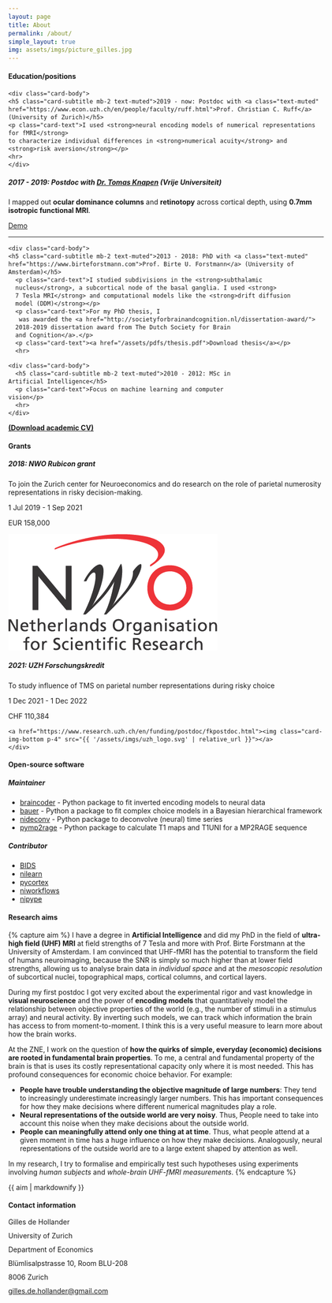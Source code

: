 ```yaml
---
layout: page
title: About
permalink: /about/
simple_layout: true
img: assets/imgs/picture_gilles.jpg
---
```


<div class="card mt-4" style="width: 40rem;">
  <div class="card-header">
    <h4 class="card-title">Education/positions</h4>
  </div>

    <div class="card-body">
    <h5 class="card-subtitle mb-2 text-muted">2019 - now: Postdoc with <a class="text-muted" href="https://www.econ.uzh.ch/en/people/faculty/ruff.html">Prof. Christian C. Ruff</a> (University of Zurich)</h5>
    <p class="card-text">I used <strong>neural encoding models of numerical representations for fMRI</strong>
    to characterize individual differences in <strong>numerical acuity</strong> and <strong>risk aversion</strong></p>
    <hr>
    </div>  

  <div class="card-body">
  <h5 class="card-subtitle mb-2 text-muted">2017 - 2019: Postdoc with <a class="text-muted" href="https://tknapen.github.io/">Dr. Tomas Knapen</a> (Vrije Universiteit)</h5>
    <p class="card-text">I mapped out <strong>ocular dominance columns</strong> and
    <strong>retinotopy</strong> across cortical depth, using <strong>0.7mm isotropic functional MRI</strong>.</p>
    <p class="card-text"><a href="http://aeneas.labs.vu.nl/odc/sub-06/">Demo</a></p>
    <hr>
  </div>


    <div class="card-body">
    <h5 class="card-subtitle mb-2 text-muted">2013 - 2018: PhD with <a class="text-muted" href="https://www.birteforstmann.com">Prof. Birte U. Forstmann</a> (University of Amsterdam)</h5>
      <p class="card-text">I studied subdivisions in the <strong>subthalamic
      nucleus</strong>, a subcortical node of the basal ganglia. I used <strong>
      7 Tesla MRI</strong> and computational models like the <strong>drift diffusion
      model (DDM)</strong></p>
      <p class="card-text">For my PhD thesis, I
       was awarded the <a href="http://societyforbrainandcognition.nl/dissertation-award/">
      2018-2019 dissertation award from The Dutch Society for Brain
      and Cognition</a>.</p>  
      <p class="card-text"><a href="/assets/pdfs/thesis.pdf">Download thesis</a></p>  
      <hr>
  </div>


    <div class="card-body">
      <h5 class="card-subtitle mb-2 text-muted">2010 - 2012: MSc in Artificial Intelligence</h5>
      <p class="card-text">Focus on machine learning and computer vision</p>
      <hr>
    </div>

<div class="card-body">
<p class="card-text"><a href="/assets/pdfs/cv_gilles_feb2022.pdf"><strong>(Download academic CV)</strong></a></p>
</div>
</div>

<div class="card mt-4" style="width: 40rem;">
<div class="card-header">
<h4 class="card-title">Grants</h4>
</div>
<div class="card-body">
<div class="row mx-auto my-4" style="width: 100%;">
<div class="col-sm-5">
  <div class="card ">
  <div class="card-header">
    <h5 class="card-title">2018: NWO Rubicon grant</h5>
  </div>    
  <div class="card-body">
    <p class="card-text">To join the Zurich center for Neuroeconomics
    and do research on the role of parietal numerosity representations
    in risky decision-making.</p>
        <p class="card-text">1 Jul 2019 - 1 Sep 2021</p>      
    <p class="card-text">EUR 158,000</p>      
  </div>    
  <a href="https://www.nwo.nl/en/researchprogrammes/rubicon">
  <img class="card-img-bottom p-4" src="/assets/imgs/nwo-logo.png">
  </a>
  </div>
</div>
  <div class="col-sm-5">
    <div class="card">
    <div class="card-header">
      <h5 class="card-title">2021: UZH Forschungskredit</h5>
    </div>
      <div class="card-body">
      <p class="card-text">To study influence of TMS on parietal number
          representations during risky choice</p>
          <p class="card-text">1 Dec 2021 - 1 Dec 2022</p>
      <p class="card-text">CHF 110,384</p>      
      </div>

    <a href="https://www.research.uzh.ch/en/funding/postdoc/fkpostdoc.html"><img class="card-img-bottom p-4" src="{{ '/assets/imgs/uzh_logo.svg' | relative_url }}"></a>
    </div>
  </div>

</div>
</div>
</div>


<div class="card mt-4" style="width: 40rem;">
<div class="card-header">
<h4 class="card-title">Open-source software</h4>
</div>
<div class="card-body">
<h5 class="card-subtitle mb-2 text-muted">Maintainer</h5>
<ul>
<li><a href="https://braincoder-devs.github.io/">braincoder</a> - Python package to fit inverted encoding models to neural data</li>
<li><a href="https://github.com/ruffgroup/bauer/tree/main">bauer</a> - Python a package to fit complex choice models in a Bayesian hierarchical framework</li>
<li><a href="https://nideconv.readthedocs.io/en/latest/">nideconv</a> -  Python package to deconvolve (neural) time series</li>
<li><a href="https://pymp2rage.readthedocs.io/en/latest/">pymp2rage</a> - Python package to calculate T1 maps and T1UNI for a MP2RAGE sequence</li>
</ul>

<h5 class="card-subtitle mb-2 text-muted">Contributor</h5>
<ul>
<li><a href="https://bids.neuroimaging.io/">BIDS</a></li>
<li><a href="https://nilearn.github.io/stable/index.html">nilearn</a></li>
<li><a href="https://gallantlab.github.io/pycortex/">pycortex</a></li>
<li><a href="https://www.nipreps.org/niworkflows/master/index.html">niworkflows</a></li>
<li><a href="https://nipype.readthedocs.io/en/latest/">nipype</a></li>
</ul>
</div>
</div>

<div class="card mt-4" style="width: 40rem;">
<div class="card-header">
<h4 class="card-title">Research aims</h4>
</div>
<div class="card-body">

{% capture aim %}
I have a degree in **Artificial Intelligence** and did my PhD in the field of
**ultra-high field (UHF) MRI** at field strengths of 7 Tesla and more
with Prof. Birte Forstmann at the University of Amsterdam.
I am convinced that UHF-fMRI has the potential to transform the field of
humans neuroimaging, because the SNR is simply so much higher than at lower
field strengths, allowing us to analyse brain data in _individual space_ and
at the _mesoscopic resolution_ of subcortical nuclei, topographical maps,
cortical columns, and cortical layers.

During my first postdoc I got very excited about
the experimental rigor and vast knowledge in **visual neuroscience**
and the power of  **encoding models** that quantitatively model the
relationship between objective properties of the world (e.g., the number
of stimuli in a stimulus array) and neural activity. By inverting such
models, we can track which information the brain has access to from
moment-to-moment. I think this is a very useful measure to learn more about
how the brain works.

At the ZNE, I work on the question of **how the quirks of simple,
everyday (economic) decisions are rooted in fundamental brain properties**.
To me, a central and fundamental property of the brain is that is uses its
costly representational capacity only where it is most needed.
This has profound consequences for economic
choice behavior. For example:

-   **People have trouble understanding the objective magnitude of large numbers**:
    They tend to increasingly underestimate increasingly larger numbers.
     This has important consequences for how they make decisions
     where different numerical magnitudes play a role.
-   **Neural representations of the outside world are very noisy**. Thus, People
    need to take into account this noise when they make decisions about the
    outside world.
-   **People can meaningfully attend only one thing at at time**. Thus,
    what people attend at a given moment in time has a huge influence
    on how they make decisions. Analogously, neural representations of the
    outside world are to a large extent shaped by attention as well.

In my research, I try to formalise and empirically test such hypotheses
using experiments involving _human subjects_ and
_whole-brain UHF-fMRI measurements_.
{% endcapture %}

{{ aim | markdownify }}

</div>
</div>

<div class="card mt-4" style="width: 40rem;">
<div class="card-header">
<h4 class="card-title">Contact information</h4>
</div>
<div class="card-body">
<p class="card-text" style="line-height: 1;">Gilles de Hollander  </p>
<p class="card-text" style="line-height: 1;">University of Zurich  </p>
<p class="card-text" style="line-height: 1;">Department of Economics  </p>
<p class="card-text" style="line-height: 1;">Blümlisalpstrasse 10, Room BLU-208  </p>
<p class="card-text" style="line-height: 1;">8006 Zurich  </p>
<p class="card-text" style="line-height: 1;"><a href="mailto:gilles.de.hollander@gmail.com">gilles.de.hollander@gmail.com</a></p>
</div>
</div>
